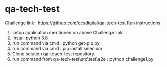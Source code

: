 # qa-tech-test
Challenge link : https://github.com/ecsdigital/qa-tech-test
Run instructions:
1. setup application mentioned on above Challenge link.
2. Install python 3.8
3. run command via cmd : python get-pip.py
4. run command via cmd : pip install selenium
5. Clone solution qa-tesch-test repository.
6. run command from qa-tech-test\src\test\e2e : python challenge1.py
